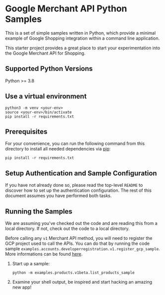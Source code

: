 # Google Merchant API Python Samples

This is a set of simple samples written in Python, which provide a minimal
example of Google Shopping integration within a command line application.

This starter project provides a great place to start your experimentation into
the Google Merchant API for Shopping.

## Supported Python Versions

Python >= 3.8

## Use a virtual environment
```
python3 -m venv <your-env>
source <your-env>/bin/activate
pip install -r requirements.txt
```

## Prerequisites

For your convenience, you can run the following command from this directory to
install all needed dependencies via [pip](https://pip.pypa.io/):

    pip install -r requirements.txt

## Setup Authentication and Sample Configuration

If you have not already done so, please read the top-level `README` to discover
how to set up the authentication configuration. The rest
of this document assumes you have performed both tasks.

## Running the Samples

We are assuming you've checked out the code and are reading this from a local
directory. If not, check out the code to a local directory.

Before calling any `v1` Merchant API method, you will need to register the GCP
project used to call the APIs. You can do that by running the code sample
`examples.accounts.developerregistration.v1.register_gcp_sample`.
More informations can be found [here](https://developers.google.com/merchant/api/guides/quickstart#register_as_a_developer).

1.  Start up a sample:

        python -m examples.products.v1beta.list_products_sample

1.  Examine your shell output, be inspired and start hacking an amazing new app!

